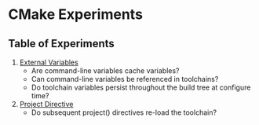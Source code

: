 # CMake Experiments

## Table of Experiments
1. [External Variables](experiments/external_variables/README.md)
	- Are command-line variables cache variables?
	- Can command-line variables be referenced in toolchains?
	- Do toolchain variables persist throughout the build tree at configure time?
2. [Project Directive](experiments/project_directive/README.md)
	- Do subsequent project() directives re-load the toolchain?
